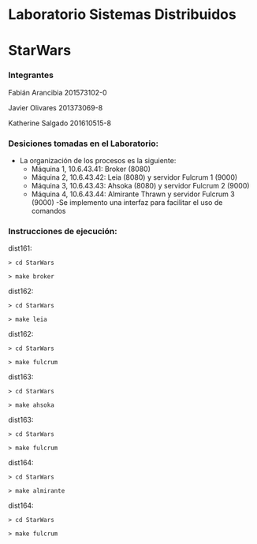 # Laboratorio Sistemas Distribuidos
# StarWars

### Integrantes
Fabián Arancibia 201573102-0

Javier Olivares 201373069-8

Katherine Salgado 201610515-8
	
### Desiciones tomadas en el Laboratorio:
- La organización de los procesos es la siguiente:
	- Máquina 1, 10.6.43.41: Broker (8080)
	- Máquina 2, 10.6.43.42: Leia (8080) y servidor Fulcrum 1 (9000)
	- Máquina 3, 10.6.43.43: Ahsoka  (8080) y servidor Fulcrum 2 (9000)
	- Máquina 4, 10.6.43.44: Almirante Thrawn y servidor Fulcrum 3 (9000)
-Se implemento una interfaz para facilitar el uso de comandos


### Instrucciones de ejecución:

dist161:

	> cd StarWars
	
	> make broker
dist162:

	> cd StarWars
	
	> make leia
dist162:

	> cd StarWars
	
	> make fulcrum
dist163:

	> cd StarWars
	
	> make ahsoka
dist163:

	> cd StarWars
	
	> make fulcrum
dist164:

	> cd StarWars
	
	> make almirante
dist164:

	> cd StarWars
	
	> make fulcrum
